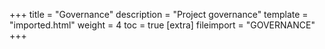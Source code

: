 +++
title = "Governance"
description = "Project governance"
template = "imported.html"
weight = 4
toc = true
[extra]
fileimport = "GOVERNANCE"
+++

